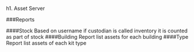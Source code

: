 h1. Asset Server

###Reports

####Stock
Based on username if custodian is called inventory it is counted as part of stock
####Building
Report list assets for each building
####Type
Report list assets of each kit type
